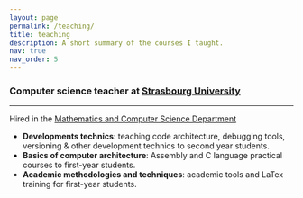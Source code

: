 ```yaml
---
layout: page
permalink: /teaching/
title: teaching
description: A short summary of the courses I taught. 
nav: true
nav_order: 5
---
```


### Computer science teacher at [Strasbourg University](https://en.unistra.fr/)
---
Hired in the [Mathematics and Computer Science Department](https://mathinfo.unistra.fr/)
 * **Developments technics**: teaching code architecture, debugging tools, versioning & other development technics to second year students. 
 * **Basics of computer architecture**: Assembly and C language practical courses to first-year students. 
 * **Academic methodologies and techniques**: academic tools and LaTex training for first-year students.
